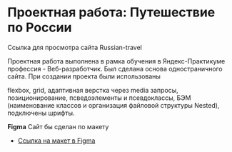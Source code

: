 # Проектная работа: Путешествие по России

Ссылка для просмотра сайта Russian-travel

Проектная работа выполнена в рамка обучения в Яндекс-Практикуме профессия - Веб-разработчик.
Был сделана основа одностраничного сайта. При создании проекта были использованы

flexbox, grid, адаптивная верстка через media запросы, позиционирование,
псведоэлементы и псевдоклассы, БЭМ (наименование классов и организация файловой структуры Nested),
подключены шрифты.




**Figma**
Сайт бы сделан по макету
* [Ссылка на макет в Figma](https://www.figma.com/file/5S2WSbEFL6awjVWJ0NWL8Q/Sprint-3_-Russia-_-desktop-mobile?node-id=28503%3A0)


